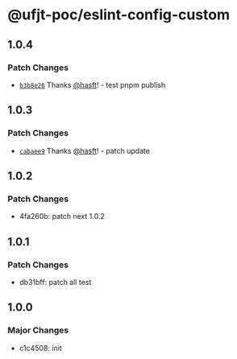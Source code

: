 # @ufjt-poc/eslint-config-custom

## 1.0.4

### Patch Changes

- [`b3b8e26`](https://github.com/hasft/ufjt-poc/commit/b3b8e26a742fa42c13c14c9cc0765f8e9408a5cb) Thanks [@hasft](https://github.com/hasft)! - test pnpm publish

## 1.0.3

### Patch Changes

- [`cabaee9`](https://github.com/hasft/ufjt-poc/commit/cabaee9c06125a7cce3678fdbdd82c47966f943d) Thanks [@hasft](https://github.com/hasft)! - patch update

## 1.0.2

### Patch Changes

- 4fa260b: patch next 1.0.2

## 1.0.1

### Patch Changes

- db31bff: patch all test

## 1.0.0

### Major Changes

- c1c4508: init
